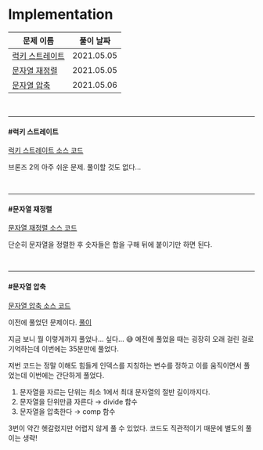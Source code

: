 # Implementation

| 문제 이름                           | 풀이 날짜  |
| ----------------------------------- | ---------- |
| [럭키 스트레이트](#럭키-스트레이트) | 2021.05.05 |
| [문자열 재정렬](#문자열-재정렬)     | 2021.05.05 |
| [문자열 압축](#문자열-압축)         | 2021.05.06 |

<br>

<hr>

#### #럭키 스트레이트

[럭키 스트레이트 소스 코드](https://github.com/hjyeon-n/java-for-coding-test/blob/master/Implementation/hjyeon-n/%EA%B8%B0%EC%B6%9C%20%EB%AC%B8%EC%A0%9C/%EB%9F%AD%ED%82%A4%20%EC%8A%A4%ED%8A%B8%EB%A0%88%EC%9D%B4%ED%8A%B8.java)

브론즈 2의 아주 쉬운 문제. 풀이할 것도 없다...

<br>

<hr>

#### #문자열 재정렬

[문자열 재정렬 소스 코드](https://github.com/hjyeon-n/java-for-coding-test/blob/master/Implementation/hjyeon-n/%EA%B8%B0%EC%B6%9C%20%EB%AC%B8%EC%A0%9C/%EB%AC%B8%EC%9E%90%EC%97%B4%20%EC%9E%AC%EC%A0%95%EB%A0%AC.java)

단순히 문자열을 정렬한 후 숫자들은 합을 구해 뒤에 붙이기만 하면 된다.

<br>

<hr>

#### #문자열 압축

[문자열 압축 소스 코드](https://github.com/hjyeon-n/java-for-coding-test/blob/master/Implementation/hjyeon-n/%EA%B8%B0%EC%B6%9C%20%EB%AC%B8%EC%A0%9C/%EB%AC%B8%EC%9E%90%EC%97%B4%20%EC%95%95%EC%B6%95.java)

이전에 풀었던 문제이다. [풀이](https://github.com/hjyeon-n/Algorithm_study/blob/master/Problem%20Solving/2020.09/Programmers.md#%EB%AC%B8%EC%9E%90%EC%97%B4-%EC%95%95%EC%B6%95)

지금 보니 뭘 이렇게까지 풀었나... 싶다... 😅 예전에 풀었을 때는 굉장히 오래 걸린 걸로 기억하는데 이번에는 35분만에 풀었다.

저번 코드는 정말 이해도 힘들게 인덱스를 지칭하는 변수를 정하고 이를 움직이면서 풀었는데 이번에는 간단하게 풀었다.

1. 문자열을 자르는 단위는 최소 1에서 최대 문자열의 절반 길이까지다. 
2. 문자열을 단위만큼 자른다 → divide 함수
3. 문자열을 압축한다 → comp 함수

3번이 약간 헷갈렸지만 어렵지 않게 풀 수 있었다. 코드도 직관적이기 때문에 별도의 풀이는 생략!

